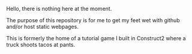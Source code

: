 Hello, there is nothing here at the moment.

The purpose of this repository is for me to get my feet wet with github and/or host static webpages.

This is formerly the home of a tutorial game I built in Construct2 where a truck shoots tacos at pants.
